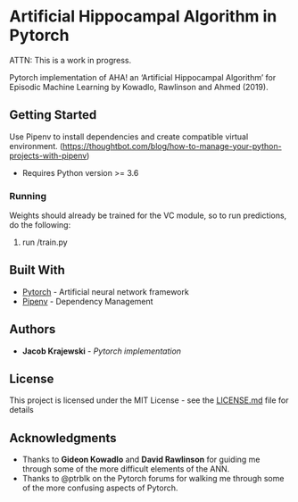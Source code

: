# Artificial Hippocampal Algorithm in Pytorch

ATTN: This is a work in progress.

Pytorch implementation of AHA! an ‘Artificial Hippocampal Algorithm’ for Episodic Machine Learning by Kowadlo, Rawlinson and Ahmed (2019). 

## Getting Started

Use Pipenv to install dependencies and create compatible virtual environment. (https://thoughtbot.com/blog/how-to-manage-your-python-projects-with-pipenv)

 - Requires Python version >= 3.6


### Running
Weights should already be trained for the VC module, so to run predictions, do the following:

1. run /train.py



## Built With

* [Pytorch](https://pytorch.org/) - Artificial neural network framework
* [Pipenv](https://pypi.org/project/pipenv/) - Dependency Management


## Authors

* **Jacob Krajewski** - *Pytorch implementation*


## License

This project is licensed under the MIT License - see the [LICENSE.md](LICENSE.md) file for details

## Acknowledgments

* Thanks to **Gideon Kowadlo** and **David Rawlinson** for guiding me through some of the more difficult elements of the ANN. 
* Thanks to @ptrblk on the Pytorch forums for walking me through some of the more confusing aspects of Pytorch. 

